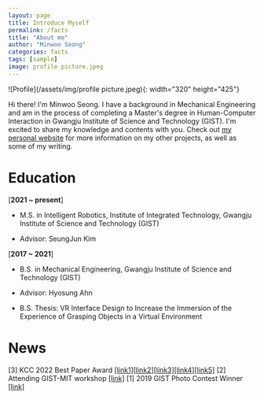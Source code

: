 ```yaml
---
layout: page
title: Introduce Myself
permalink: /facts
title: "About me"
author: "Minwoo Seong"
categories: facts
tags: [sample]
image: profile picture.jpeg
---
```


![Profile](/assets/img/profile picture.jpeg){: width="320" height="425"}

Hi there! I'm Minwoo Seong. I have a background in Mechanical Engineering and am in the process of completing a Master's degree in Human-Computer Interaction in Gwangju Institute of Science and Technology (GIST). I'm excited to share my knowledge and contents with you. Check out [my personal website](https://dailyminiii.github.io/) for more information on my other projects, as well as some of my writing.


# Education



[**2021 ~ present**]

  * M.S. in Intelligent Robotics, Institute of Integrated Technology, Gwangju Institute of Science and Technology (GIST)

  * Advisor: SeungJun Kim


[**2017 ~ 2021**]       

  * B.S. in Mechanical Engineering, Gwangju Institute of Science and Technology (GIST)

  * Advisor: Hyosung Ahn

  * B.S. Thesis: VR Interface Design to Increase the Immersion of the Experience of Grasping Objects in a Virtual Environment


# News

[3] KCC 2022 Best Paper Award [[link1]](http://www.chum-dan.net/news/articleView.html?idxno=6089)[[link2]](https://news.unn.net/news/articleView.html?idxno=531642)[[link3]](https://www.news1.kr/articles/?4753497)[[link4]](https://news.nate.com/view/20220726n07118)[[link5]](https://news.nate.com/view/20220726n07367)
[2] Attending GIST-MIT workshop [[link]](https://www.etnews.com/20220711000027)
[1] 2019 GIST Photo Contest Winner [[link]](https://www.gist.ac.kr/kr/html/sub06/060101.html?mode=V&no=194113)


